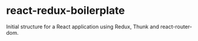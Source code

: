 # react-redux-boilerplate

Initial structure for a React application using Redux, Thunk and react-router-dom. 
